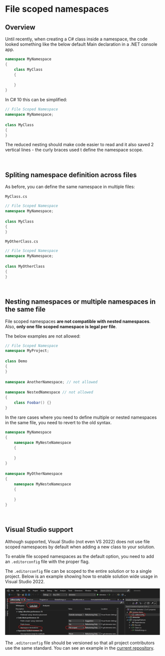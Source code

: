 # File scoped namespaces

## Overview

Until recently, when creating a C# class inside a namespace, the code looked something like the below default Main declaration in a .NET console app.

```C#
namespace MyNamespace
{
    class MyClass
    {
        
    }
}
```

In C# 10 this can be simplified:

```C#
// File Scoped Namespace
namespace MyNamespace;

class MyClass
{
}
```

The reduced nesting should make code easier to read and it also saved 2 vertical lines - the curly braces used t define the namespace scope.

<br/>

## Spliting namespace definition across files

As before, you can define the same namespace in multiple files:

`MyClass.cs`

```C#
// File Scoped Namespace
namespace MyNamespace;

class MyClass
{
}
```

`MyOtherClass.cs`

```C#
// File Scoped Namespace
namespace MyNamespace;

class MyOtherClass
{
}
```

<br/>

## Nesting namespaces or multiple namespaces in the same file

File scoped namespaces **are not compatible with nested namespaces**. Also, **only one file scoped namespace is legal per file**.

 The below examples are not allowed:

```C#
// File Scoped Namespace
namespace MyProject;

class Demo
{
}

namespace AnotherNamespace; // not allowed

namespace NestedNamespace // not allowed
{
    class Foobar() {}
}

```

In the rare cases where you need to define multiple or nested namespaces in the same file, you need to revert to the old syntax.

```C#
namespace MyNamespace
{
    namespace MyNesteNamespace
    {

    }
}

namespace MyOtherNamespace
{
    namespace MyNesteNamespace
    {

    }
}

```

<br/>

## Visual Studio support

Although supported, Visual Studio (not even VS 2022) does not use file scoped namespaces by default when adding a new class to your solution.

To enable file scoped namespaces as the default option, you need to add an `.editorconfig` file with the proper flag.

The `.editorconfig` file can be scoped to the entire solution or to a single project. Below is an example showing how to enable solution wide usage in Visual Studio 2022.

![editorconfig](images/editorconfig.png)

The `.editorconfig` file should be versioned so that all project contributors use the same standard. You can see an example in the [current repository](https://github.com/buggy-line/dotnetsix/blob/main/.editorconfig#L127).
